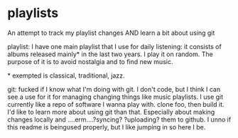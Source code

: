 # playlists

An attempt to track my playlist changes AND learn a bit about using git

playlist: I have one main playlist that I use for daily listening: it consists of albums released mainly\* in the last two years. I play it on random. The purpose of it is to avoid nostalgia and to find new music.

\* exempted is classical, traditional, jazz.

git: fucked if I know what I'm doing with git. I don't code, but I think I can see a use for it for managing changing things like music playlists. I use git currently like a repo of software I wanna play with. clone foo, then build it. I'd like to learn more about using git than that. Especially about making changes locally and ....erm....?syncing? ?uploading? them to github. 
I unno if this readme is beingused properly, but I like jumping in so here I be. 


